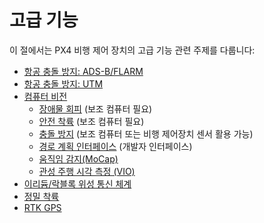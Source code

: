 # 고급 기능

이 절에서는 PX4 비행 제어 장치의 고급 기능 관련 주제를 다룹니다:

* [항공 충돌 방지: ADS-B/FLARM](../advanced_features/traffic_avoidance_adsb.md)
* [항공 충돌 방지: UTM](../advanced_features/traffic_avoidance_utm.md)
* [컴퓨터 비전](../computer_vision/README.md) 
  * [장애물 회피](../computer_vision/obstacle_avoidance.md) (보조 컴퓨터 필요)
  * [안전 착륙](../computer_vision/safe_landing.md) (보조 컴퓨터 필요)
  * [충돌 방지](../computer_vision/collision_prevention.md) (보조 컴퓨터 또는 비행 제어장치 센서 활용 가능)
  * [경로 계획 인터페이스](../computer_vision/path_planning_interface.md) (개발자 인터페이스)
  * [움직임 감지(MoCap)](../computer_vision/motion_capture.md)
  * [관성 주행 시각 측정 (VIO)](../computer_vision/visual_inertial_odometry.md)
* [이리듐/락블록 위성 통신 체계](../advanced_features/satcom_roadblock.md)
* [정밀 착륙](../advanced_features/precland.md)
* [RTK GPS](../advanced_features/rtk-gps.md)